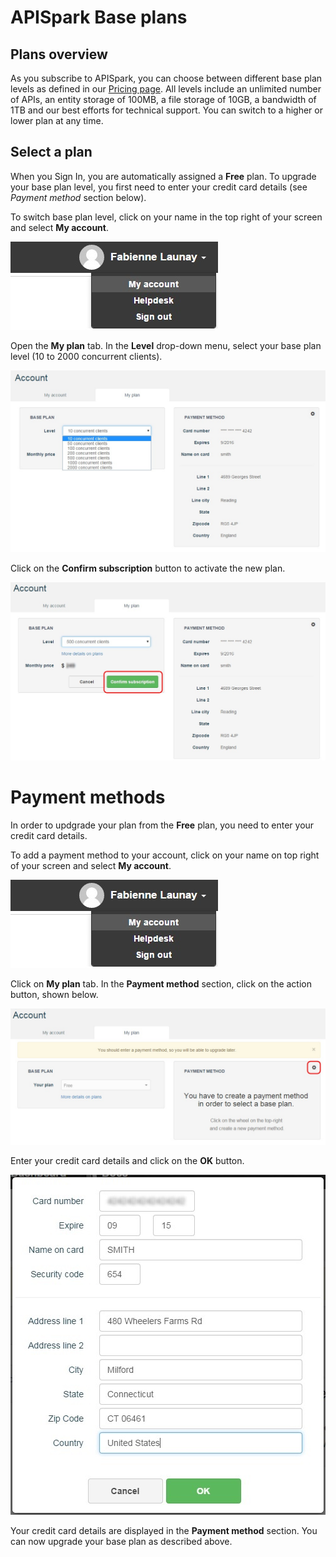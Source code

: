 # APISpark Base plans

## Plans overview

As you subscribe to APISpark, you can choose between different base plan levels as defined in our <a href="http://restlet.com/products/apispark/pricing" target="_blank">Pricing page</a>. All levels include an unlimited number of APIs, an entity storage of 100MB, a file storage of 10GB, a bandwidth of 1TB and our best efforts for technical support. You can switch to a higher or lower plan at any time.

## Select a plan

When you Sign In, you are automatically assigned a **Free** plan. To upgrade your base plan level, you first need to enter your credit card details (see *Payment method* section below).

To switch base plan level, click on your name in the top right of your screen and select **My account**.

![My account](images/my-account.jpg "My account")

Open the **My plan** tab. In the **Level** drop-down menu, select your base plan level (10 to 2000 concurrent clients).

![Select plan](images/select-plan.jpg "Select plan")

Click on the **Confirm subscription** button to activate the new plan.

![Confirm subscription](images/confirm-subscription.jpg "Confirm subscription")

# Payment methods

In order to updgrade your plan from the **Free** plan, you need to enter your credit card details.

To add a payment method to your account, click on your name on top right of your screen and select **My account**.

![My account](images/my-account.jpg "My account")

Click on **My plan** tab. In the **Payment method** section, click on the action button, shown below.

![wheel](images/wheel.jpg "wheel")

Enter your credit card details and click on the **OK** button.

![Create new payment method](images/credit-card-details.jpg "Create new payment method")

Your credit card details are displayed in the **Payment method** section. You can now upgrade your base plan as described above.
